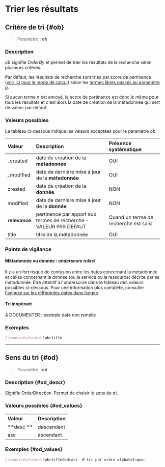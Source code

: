 # Trier les résultats

## Critère de tri {#ob}

> Paramètre : **ob**

### Description

_ob_ signifie _OrderBy_ et permet de trier les résultats de la recherche selon plusieurs critères.

Par défaut, les résultats de recherche sont triés par score de pertinence \([voir ici pour le mode de calcul](https://help.isogeo.com/fr/features/inventory/search.html#pertinence-)\) selon les [termes libres passés au paramètre _q_](/methods/terms.md).

Si aucun terme n'est envoyé, le score de pertinence est donc le même pour tous les résultats et c'est alors la date de création de la métadonnée qui sert de valeur par défaut.

### Valeurs possibles

Le tableau ci-dessous indique les valeurs acceptées pour le paramètre _ob_.

| Valeur | Description | Présence systématique |
| :--- | :--- | :--- |
| \_created | date de création de la **métadonnée** | OUI |
| \_modified | date de dernière mise à jour de la **métadonnée** | OUI |
| created | date de création de la **donnée** | NON |
| modified | date de dernière mise à jour de la **donnée** | NON |
| **relevance** | pertinence par apport aux termes de recherche - VALEUR PAR DEFAUT | Quand un terme de recherche est saisi |
| title | titre de la métadonnée | OUI |

### Points de vigilance

#### Métadonnée ou donnée : _underscore rules!_

Il y a un fort risque de confusion entre les dates concernant la métadonnée et celles concernant la donnée \(ou le service ou la ressource\) décrite par sa métadonnée. Être attentif à l'underscore dans le tableau des valeurs possibles ci-dessous. Pour une information plus complète, consulter [l'annexe sur les différentes dates dans Isogeo](https://help.isogeo.com/fr/appendices/different_dates.html).

#### Tri inopérant

A DOCUMENTER : exemple date non remplie

### Exemples

```js
/resources/search?ob=title
```

---

## Sens du tri {#od}

> Paramètre : **od**

### Description {#od_descr}

Signifie OrderDirection. Permet de choisir le sens du tri.

### Valeurs possibles {#od_values}

| Valeur    | Description |
| :-------- | :---------- |
| **desc ** | descendant  |
| asc       | ascendant   |

### Exemples {#od_values}

```js
/resources/search?ob=title&od=asc  # tri par ordre alphabétique.
```

